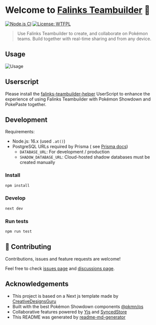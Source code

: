 # Welcome to [Falinks Teambuilder](https://falinks-teambuilder.vercel.app/) 👋

[![Node.js CI](https://github.com/txfs19260817/falinks-teambuilder/actions/workflows/node.js.yml/badge.svg)](https://github.com/txfs19260817/falinks-teambuilder/actions/workflows/node.js.yml)
[![License: WTFPL](https://img.shields.io/badge/License-WTFPL-yellow.svg)](https://github.com/txfs19260817/falinks-teambuilder/blob/main/LICENSE)

> Use Falinks Teambuilder to create, and collaborate on Pokémon teams.
> Build together with real-time sharing and from any device.

## Usage

![Usage](usage.gif?raw=true)

## Userscript

Please install the [falinks-teambuilder-helper](https://greasyfork.org/zh-CN/scripts/451746-falinks-teambuilder-helper)
UserScript to enhance the experience of using Falinks Teambuilder with Pokémon Showdown and PokePaste together.

## Development

Requirements:

- Node.js: 16.x (used `.at()`)
- PostgreSQL URLs required by Prisma (
  see [Prisma docs](https://www.prisma.io/docs/concepts/components/prisma-migrate/shadow-database#shadow-database-user-permissions))
    - `DATABASE_URL`: For development / production
    - `SHADOW_DATABASE_URL`: Cloud-hosted shadow databases must be created manually

### Install

```sh
npm install
```

### Develop

```sh
next dev
```

### Run tests

```sh
npm run test
```

## 🤝 Contributing

Contributions, issues and feature requests are welcome!

Feel free to check [issues page](https://github.com/txfs19260817/falinks-teambuilder/issues)
and [discussions page](https://github.com/txfs19260817/falinks-teambuilder/discussions).

## Acknowledgements

- This project is based on a Next js template made by [CreativeDesignsGuru](https://creativedesignsguru.com/)
- Built with the best Pokémon Showdown components [@pkmn/ps](https://github.com/pkmn/ps)
- Collaborative features powered by [Yjs](https://github.com/yjs/yjs)
  and [SyncedStore](https://github.com/yousefed/SyncedStore)
- This README was generated by [readme-md-generator](https://github.com/kefranabg/readme-md-generator)
